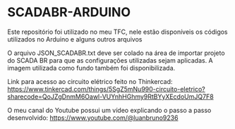 # SCADABR-ARDUINO
Este repositório foi utilizado no meu TFC, nele estão disponíveis os códigos utilizados no Arduino e alguns outros arquivos

O arquivo JSON_SCADABR.txt deve ser colado na área de importar projeto do SCADA BR para que as configurações utilizadas sejam aplicadas.
A imagem utilizada como fundo também foi disponibilizada.

Link para acesso ao circuito elétrico feito no Thinkercad:
https://www.tinkercad.com/things/5SgZ5mNu990-circuito-eletrico?sharecode=QoJZgDnmM6Oawl-VUYnhHGhmy9RtBYyXEcdoUmJQ7F8

O meu canal do Youtube possui um vídeo explicando o passo a passo desenvolvido:
https://www.youtube.com/@luanbruno9236
